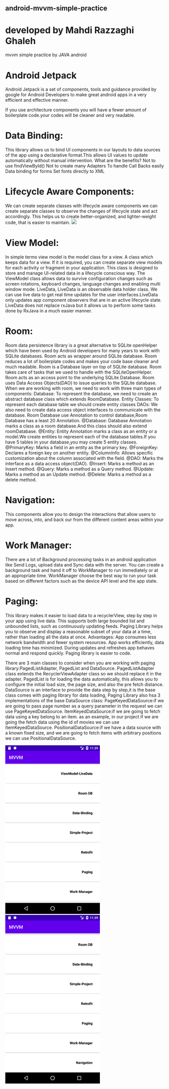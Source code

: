 ## android-mvvm-simple-practice

# developed by Mahdi Razzaghi Ghaleh
mvvm simple practice by JAVA android

# Android Jetpack
Android Jetpack is a set of components, tools and guidance provided by google for Android Developers to make great android apps in a very efficient and effective manner.

If you use architecture components you will have a fewer amount of boilerplate code.your codes will be cleaner and very readable.

# Data Binding:
This library allows us to bind UI components in our layouts to data sources of the app using a declarative format.This allows UI values to update automatically without manual intervention.
What are the benefits?
Not to use findViewById()
Not to create many Adapters
To handle Call Backs easily
Data binding for forms
Set fonts directly to XML
# Lifecycle Aware Components:
We can create separate classes with lifecycle aware components we can create separate classes to observe the changes of lifecycle state and act accordingly.
This helps us to create better-organized, and lighter-weight code, that is easier to maintain.
<img src="screenshots/Activity-Lifecycle-in-Android.png" width="300">
# View Model:
In simple terms view model is the model class for a view. A class which keeps data for a view.
If it is required, you can create separate view models for each activity or fragment in your application.
This class is designed to store and manage UI-related data in a lifecycle conscious way.
The ViewModel class allows data to survive configuration changes such as screen rotations, keyboard changes, language changes and enabling multi window mode.
LiveData, LiveData is an observable data holder class. We can use live data to get real time updates for the user interfaces.LiveData only updates app component observers that are in an active lifecycle state.
LiveData does not replace rxJava but it allows us to perform some tasks done by RxJava in a much easier manner.
# Room:
Room data persistence library is a great alternative to SQLite openHelper which have been used by Android developers for many years to work with SQLite databases.
Room acts as wrapper around SQLite database. Room reduces a lot of boilerplate codes and makes your code base cleaner and much readable.
Room is a Database layer on top of SQLite database.
Room takes care of tasks that we used to handle with the SQLiteOpenHelper.
Room acts as an access point to the underlying SQLite Database.
Room uses Data Access Objects(DAO) to issue queries to the SQLite database.
When we are working with room, we need to work with three main types of components:
Database: To represent the database, we need to create an abstract database class which extends RoomDatabase.
Entity Classes: To represent each database table we should create entity classes
DAOs: We also need to create data access object interfaces to communicate with the database.
Room Database use Annotation to control database,Room Database has a least 20 Annotation.
@Database: Database Annotation marks a class as a room database.And this class should also extend roomDatabase.
@Entity: Entity Annotation marks a class as an entity or a model.We create entities to represent each of the database tables.If you have 5 tables in your database,you may create 5 entity classes.
@PrimaryKey: Marks a field in an entity as the primary key.
@ForeignKey: Declares a foreign key on another entity.
@ColumnInfo: Allows specific customization about the column associated with the field.
@DAO: Marks the interface as a data access object(DAO).
@Insert: Marks a method as an Insert method.
@Query: Marks a method as a Query method.
@Update: Marks a method as an Update method.
@Delete: Marks a method as a delete method.

# Navigation:
This components allow you to design the interactions that allow users to move across, into, and back our from the different content areas within your app.
# Work Manager:
There are a lot of Background processing tasks in an android application like Send Logs, upload data and Sync data with the server.
You can create a background task and hand it off to WorkManager to run immediately or at an appropriate time.
WorkManager choose the best way to run your task based on different factors such as the device API level and the app state.
# Paging:
This library makes it easier to load data to a recyclerView, step by step in your app using live data.
This supports both large bounded list and unbounded lists, such as continuously updating feeds.
Paging Library helps you to observe and display a reasonable subset of your data at a time, rather than loading all the data at once.
Advantages:
App consumes less network bandwidth and fewer system resources.
App works efficiently, data loading time has minimized.
During updates and refreshes app behaves normal and respond quickly.
Paging library is easier to code.

There are 3 main classes to consider when you are working with paging library:PagedListAdapter, PagedList and DataSource.
PagedListAdapter class extends the RecyclerViewAdapter class so we should replace it in the adapter.
PagedList is for loading the data automatically, this allows you to configure the initial load size, the page size, and also the pre fetch distance.
DataSource is an interface to provide the data step by step,it is the base class comes with paging library for data loading,
Paging Library also hsa 3 implementations of the base DataSource class:
PageKeyedDataSource:if we are going to pass page number as a query parameter in the request we can use PageKeyedDataSource.
ItemKeyedDataSource:if we are going to fetch data using a key belong to an item. as an example, in our project if we are going the fetch data using the id of movies we can use ItemKeyedDataSource.
PositionalDataSource:if we have a data source with a known fixed size, and we are going to fetch items with arbitrary positions we can use PositionalDataSource.


<img src="screenshots/Screenshot_1601712592.png" width="300">
<img src="screenshots/Screenshot_1601712596.png" width="300">
